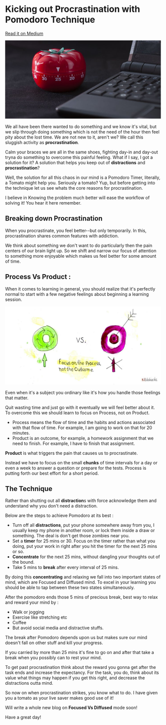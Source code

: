 # Kicking out Procrastination with Pomodoro Technique 

[Read it on Medium](https://medium.com/@ashikshafi0/kicking-out-procrastination-with-pomodoro-technique-797d57da6382)


![](/images/blog6-pic1.jpeg)


We all have been there wanted to do something and we know it's vital, but we slip through doing something which is not the need of the hour then feel pity about the lost time. We are not new to it, aren't we? We call this sluggish activity as **procrastination**.

Calm your braces we are all in the same shoes, fighting day-in and day-out tryna do something to overcome this painful feeling. What if I say, I got a solution for it? A solution that helps you keep out of **distractions** and **procrastination**?

Well, the solution for all this chaos in our mind is a Pomodoro Timer, literally, a Tomato might help you. Seriously a tomato? Yup, but before getting into the technique let us see whats the core reasons for procrastination.

I believe in Knowing the problem much better will ease the workflow of solving it! You hear it here remember.

## Breaking down Procrastination

When you procrastinate, you feel better--but only temporarily. In this, procrastination shares common features with addiction.

We think about something we don't want to do particularly then the pain centers of our brain light up. So we shift and narrow our focus of attention to something more enjoyable which makes us feel better for some amount of time.

## Process Vs Product :

When it comes to learning in general, you should realize that it's perfectly normal to start with a few negative feelings about beginning a learning session. 

![](/images/blog6-pic2.jpg 'Credits to Nils and Jonas Salzgeber for this picture')


Even when it's a subject you ordinary like it's how you handle those feelings that matter. 

Quit wasting time and just go with it eventually we will feel better about it. To overcome this we should learn to focus on Process, not on Product.

- Process means the flow of time and the habits and actions associated with that flow of time.  For example, I am going to work on that for 20 minutes.
- Product is an outcome, for example, a homework assignment that we need to finish. For example, I have to finish that assignment.

**Product** is what triggers the pain that causes us to procrastinate.

Instead we have to focus on the small **chunks** of time intervals for a day or even a week to answer a question or prepare for the tests. Process is putting forth our best effort for a short period.

## The Technique

Rather than shutting out all **distraction**s with force acknowledge them and understand why you don't need a distraction.

Below are the steps to achieve Pomodoro at its best : 

- Turn off all **distractions**, put your phone somewhere away from you, I usually keep my phone in another room, or lock them inside a draw or something. The deal is don't get those zombies near you.
- Set a **timer** for 25 mins or 30. Focus on the timer rather than what you doing, put your work in right after you hit the timer for the next 25 mins or so.
- **Concentrate** for the next 25 mins, without dangling your thoughts out of the bound.
- Take 5 mins to **break** after every interval of 25 mins.

By doing this **concentrating** and relaxing we fall into two important states of mind, which are Focused and Diffused mind. To excel in your learning you should be able to tap between these two states simultaneously.


After the pomodoro ends those 5 mins of precious break, best way to relax and reward your mind by :

- Walk or jogging
- Exercise like stretching etc
- Coffee
- But avoid social media and distractive stuffs.

The break after Pomodoro depends upon us but makes sure our mind doesn't fall on other stuff and kill your progress.

If you carried by more than 25 mins it's fine to go on and after that take a break when you possibly can to rest your mind.

To get past procrastination think about the reward you gonna get after the task ends and increase the expectancy. For the task, you do, think about its value what things may happen if you get this right, and decrease the distractions outta mind.

So now on when procrastination strikes, you know what to do. I have given you a tomato as your live saver makes good use of it!

Will write a whole new blog on **Focused Vs Diffused** mode soon! 

Have a great day!
